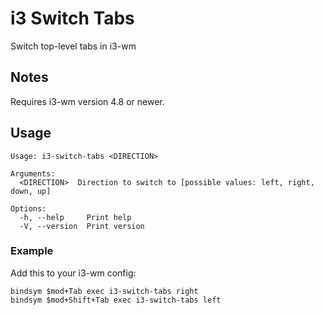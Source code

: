 # i3 Switch Tabs
Switch top-level tabs in i3-wm

## Notes

Requires i3-wm version 4.8 or newer.

## Usage

```
Usage: i3-switch-tabs <DIRECTION>

Arguments:
  <DIRECTION>  Direction to switch to [possible values: left, right, down, up]

Options:
  -h, --help     Print help
  -V, --version  Print version
```

### Example

Add this to your i3-wm config:

```
bindsym $mod+Tab exec i3-switch-tabs right
bindsym $mod+Shift+Tab exec i3-switch-tabs left
```
